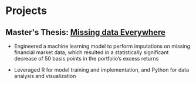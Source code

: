 # Projects

## Master's Thesis: [Missing data Everywhere][1]
[1]: Missing_data_Everywhere.md       "Thesis Page"
* Engineered a machine learning model to perform imputations on missing financial
market data, which resulted in a statistically significant decrease of 50 basis points in the
portfolio’s excess returns

* Leveraged R for model training and implementation, and Python for data analysis and
visualization





